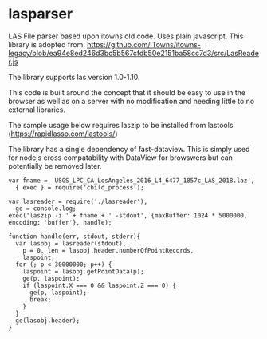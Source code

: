 # lasparser
LAS File parser based upon itowns old code.  Uses plain javascript.
This library is adopted from:  https://github.com/iTowns/itowns-legacy/blob/ea94e8ed246d3bc5b567cfdb50e2151ba58cc7d3/src/LasReader.js

The library supports las version 1.0-1.10.  

This code is built around the concept that it should be easy to use in the browser as well as on a server with no modification and needing little to no external libraries.

The sample usage below requires laszip to be installed from lastools (https://rapidlasso.com/lastools/)

The library has a single dependency of fast-dataview.  This is simply used for nodejs cross compatability with DataView for browswers but can potentially be removed later.

```
var fname = 'USGS_LPC_CA_LosAngeles_2016_L4_6477_1857c_LAS_2018.laz',
  { exec } = require('child_process');

var lasreader = require('./lasreader'),
  ge = console.log;
exec('laszip -i ' + fname + ' -stdout', {maxBuffer: 1024 * 5000000, encoding: 'buffer'}, handle);

function handle(err, stdout, stderr){
  var lasobj = lasreader(stdout),
    p = 0, len = lasobj.header.numberOfPointRecords,
    laspoint;
  for (; p < 30000000; p++) {
    laspoint = lasobj.getPointData(p);
    ge(p, laspoint);
    if (laspoint.X === 0 && laspoint.Z === 0) {
      ge(p, laspoint);
      break;
    }
  }
  ge(lasobj.header);
}
```
